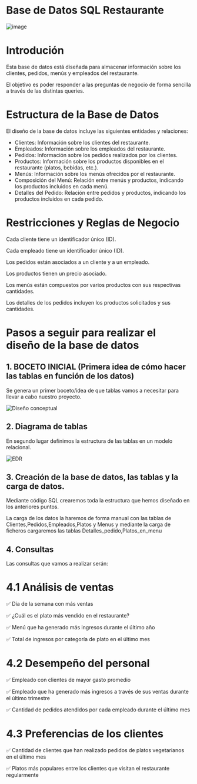 # Base de Datos SQL Restaurante

![image](https://github.com/datacanovas/Base-de-Datos-SQL-Restaurante-/assets/157279064/5ed65660-f396-4043-810f-4c5929a520ac)


# Introdución
Esta base de datos está diseñada para almacenar información sobre los clientes, pedidos, menús y empleados del restaurante.

El objetivo es poder responder a las preguntas de negocio de forma sencilla a través de las distintas queries.

# Estructura de la Base de Datos

El diseño de la base de datos incluye las siguientes entidades y relaciones:

- Clientes: Información sobre los clientes del restaurante.
- Empleados: Información sobre los empleados del restaurante.
- Pedidos: Información sobre los pedidos realizados por los clientes.
- Productos: Información sobre los productos disponibles en el restaurante (platos, bebidas, etc.).
- Menús: Información sobre los menús ofrecidos por el restaurante.
- Composición del Menú: Relación entre menús y productos, indicando los productos incluidos en cada menú.
- Detalles del Pedido: Relación entre pedidos y productos, indicando los productos incluidos en cada pedido.


# Restricciones y Reglas de Negocio

Cada cliente tiene un identificador único (ID).

Cada empleado tiene un identificador único (ID).

Los pedidos están asociados a un cliente y a un empleado.

Los productos tienen un precio asociado.

Los menús están compuestos por varios productos con sus respectivas cantidades.

Los detalles de los pedidos incluyen los productos solicitados y sus cantidades.

# Pasos a seguir para realizar el diseño de la base de datos

## 1. BOCETO INICIAL (Primera idea de cómo hacer las tablas en función de los datos)

Se genera un primer boceto/idea de que tablas vamos a necesitar para llevar a cabo nuestro proyecto.

![Diseño conceptual](https://github.com/datacanovas/Base-de-Datos-SQL-Restaurante-/assets/157279064/2ee03066-9514-4c74-aaca-b61e70edb584)

## 2. Diagrama de tablas

En segundo lugar definimos la estructura de las tablas en un modelo relacional.

![EDR](https://github.com/datacanovas/Base-de-Datos-SQL-Restaurante-/assets/157279064/d440fa02-2967-4961-b844-f5d440398147)

## 3. Creación de la base de datos, las tablas y la carga de datos.

Mediante código SQL crearemos toda la estructura que hemos diseñado en los anteriores puntos. 

La carga de los datos la haremos de forma manual con las tablas de Clientes,Pedidos,Empleados,Platos y Menus  y mediante la carga de ficheros cargaremos las tablas Detalles_pedido,Platos_en_menu

## 4. Consultas 

Las consultas que vamos a realizar serán:

# 4.1 Análisis de ventas

✅ Día de la semana con más ventas

✅ ¿Cuál es el plato más vendido en el restaurante?

✅ Menú que ha generado más ingresos durante el último año
 
✅ Total de ingresos por categoría de plato en el último mes

# 4.2 Desempeño del personal

✅ Empleado con clientes de mayor gasto promedio

✅ Empleado que ha generado más ingresos a través de sus ventas durante el último trimestre

✅ Cantidad de pedidos atendidos por cada empleado durante el último mes

# 4.3 Preferencias de los clientes

✅ Cantidad de clientes que han realizado pedidos de platos vegetarianos en el último mes

✅ Platos más populares entre los clientes que visitan el restaurante regularmente




